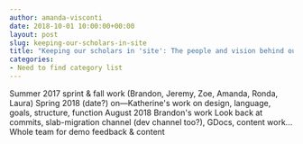 ```yaml
---
author: amanda-visconti
date: 2018-10-01 10:00:00+00:00
layout: post
slug: keeping-our-scholars-in-site
title: "Keeping our scholars in 'site': The people and vision behind our new website"
categories:
- Need to find category list
---
```


Summer 2017 sprint & fall work (Brandon, Jeremy, Zoe, Amanda, Ronda, Laura)
Spring 2018 (date?) on—Katherine's work on design, language, goals, structure, function
August 2018 Brandon's work
Look back at commits, slab-migration channel (dev channel too?), GDocs, content work...
Whole team for demo feedback & content
